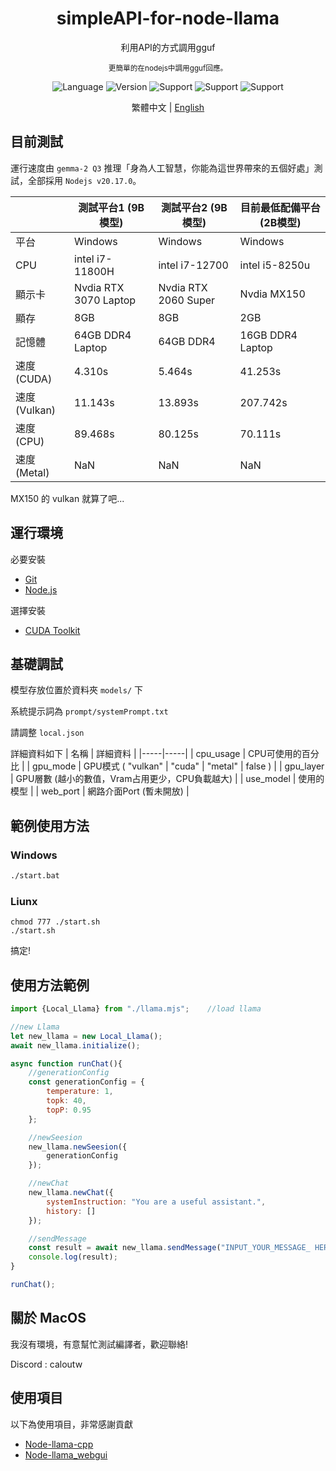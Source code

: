 <div align="center"> 
    <h1>simpleAPI-for-node-llama</h1>
    <p>利用API的方式調用gguf</p>
    <sub>更簡單的在nodejs中調用gguf回應。</sub>
    <p></p>
</div>  

<div align="center">

![Language](https://badgen.net/badge/語言/Javascript/orange)
![Version](https://badgen.net/badge/Node版本/v20.17.0/green)
![Support](https://badgen.net/badge/icon/Windows?icon=windows&label=支援)
![Support](https://badgen.net/badge/icon/Liunx?icon=terminal&label=支援)
![Support](https://badgen.net/badge/icon/MacOS?icon=apple&label=支援)

</div>

<div align="center">

繁體中文 | [English](readme_en.md)

</div>

## 目前測試
運行速度由 ``gemma-2 Q3`` 推理「身為人工智慧，你能為這世界帶來的五個好處」測試，全部採用 ``Nodejs v20.17.0``。

| | 測試平台1 (9B模型) | 測試平台2 (9B模型) | 目前最低配備平台 (2B模型) | 
|-----|-----|-----|-----|
| 平台 | Windows | Windows | Windows |
| CPU | intel i7-11800H | intel i7-12700 | intel i5-8250u |
| 顯示卡 | Nvdia RTX 3070 Laptop | Nvdia RTX 2060 Super | Nvdia MX150 |
| 顯存 | 8GB | 8GB | 2GB |
| 記憶體 | 64GB DDR4 Laptop | 64GB DDR4 | 16GB DDR4 Laptop |
| 速度(CUDA) | 4.310s | 5.464s | 41.253s |
| 速度(Vulkan) | 11.143s | 13.893s | 207.742s |
| 速度(CPU) | 89.468s | 80.125s | 70.111s |
| 速度(Metal) | NaN | NaN | NaN |

MX150 的 vulkan 就算了吧...

## 運行環境
必要安裝
- [Git](https://git-scm.com/)
- [Node.js](https://nodejs.org/en)

選擇安裝
- [CUDA Toolkit](https://developer.nvidia.com/cuda-toolkit)

## 基礎調試
模型存放位置於資料夾 ``models/`` 下

系統提示詞為 ``prompt/systemPrompt.txt``

請調整 ``local.json``

詳細資料如下
| 名稱 | 詳細資料 |
|-----|-----|
| cpu_usage | CPU可使用的百分比 |
| gpu_mode | GPU模式 ( "vulkan" \| "cuda" \| "metal" \| false ) |
| gpu_layer | GPU層數 (越小的數值，Vram占用更少，CPU負載越大) |
| use_model | 使用的模型 |
| web_port | 網路介面Port (暫未開放) |

## 範例使用方法
### Windows
```bat
./start.bat
```

### Liunx
```shell
chmod 777 ./start.sh
./start.sh
```

搞定!

## 使用方法範例
```js
import {Local_Llama} from "./llama.mjs";    //load llama

//new Llama
let new_llama = new Local_Llama();
await new_llama.initialize();

async function runChat(){
    //generationConfig
    const generationConfig = {
        temperature: 1,
        topk: 40,
        topP: 0.95
    };

    //newSeesion
    new_llama.newSeesion({
        generationConfig
    });

    //newChat
    new_llama.newChat({
        systemInstruction: "You are a useful assistant.",
        history: []
    });

    //sendMessage
    const result = await new_llama.sendMessage("INPUT_YOUR_MESSAGE_ HERE");
    console.log(result);
}

runChat();
```

## 關於 MacOS
我沒有環境，有意幫忙測試編譯者，歡迎聯絡!

Discord : caloutw

## 使用項目
以下為使用項目，非常感謝貢獻
- [Node-llama-cpp](https://github.com/withcatai/node-llama-cpp)
- [Node-llama_webgui](https://github.com/YQ-Haroiii/node-llama_webgui)
